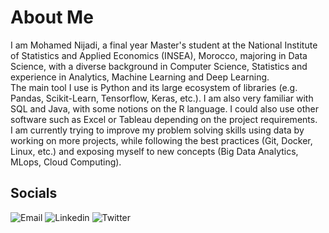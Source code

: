 # About Me

I am Mohamed Nijadi, a final year Master's student at the National Institute of Statistics and Applied Economics (INSEA), Morocco, majoring in Data Science, with a diverse background in Computer Science, Statistics and experience in Analytics, Machine Learning and Deep Learning.  
The main tool I use is Python and its large ecosystem of libraries (e.g. Pandas, Scikit-Learn, Tensorflow, Keras, etc.). I am also very familiar with SQL and Java, with some notions on the R language. I could also use other software such as Excel or Tableau depending on the project requirements.  
I am currently trying to improve my problem solving skills using data by working on more projects, while following the best practices (Git, Docker, Linux, etc.) and exposing myself to new concepts (Big Data Analytics, MLops, Cloud Computing).

## Socials

![Email](https://img.shields.io/badge/mnijadi@insea.ac.ma-red?logo=microsoftoutlook&logoColor=white)
![Linkedin](https://img.shields.io/badge/Linkedin-blue?logo=linkedin&link=https%3A%2F%2Fwww.linkedin.com%2Fin%2Fmohamed-nijadi-771a69290%2F)
![Twitter](https://img.shields.io/badge/Twitter-black?logo=x&link=https%3A%2F%2Ftwitter.com%2FMohamedNijadi)
